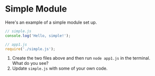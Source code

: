 # Simple Module

Here's an example of a simple module set up.

```JavaScript
// simple.js
console.log('Hello, simple!');

// app1.js
require('./simple.js');
```

1. Create the two files above and then run `node app1.js` in the terminal. What do you see?
2. Update `simple.js` with some of your own code.
